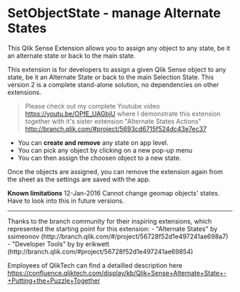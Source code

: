 # SetObjectState - manage Alternate States

This Qlik Sense Extension allows you to assign any object to any state, be it an alternate state or back to the main state.

This extension is for developers to assign a given Qlik Sense object to any state, be it an Alternate 
State or back to the main Selection State. This version 2 is a complete stand-alone solution, no dependencies 
on other extensions.

> Please check out my complete Youtube video https://youtu.be/OPfE_UAGbjU where I demonstrate this extension 
together with it's sister extension "Alternate States Actions" http://branch.qlik.com/#project/5693cd6715f524dc43e7ec37 

* You can <b>create and remove</b> any state on app level.
* You can pick any object by clicking on a new pop-up menu
* You can then assign the choosen object to a new state.

Once the objects are assigned, you can remove the extension again from the sheet as the settings are saved 
with the app. 

<b>Known limitations</b> 12-Jan-2016
Cannot change geomap objects' states. Have to look into this in future versions.
<hr>
Thanks to the branch community for their inspiring extensions, which represented the starting point for this extension:
- "Alternate States" by ssimeonov (http://branch.qlik.com/#/project/56728f52d1e497241ae698a7) 
- "Developer Tools" by by erikwett (http://branch.qlik.com/#project/56728f52d1e497241ae69854)

Employees of QlikTech can find a detailled description here 
https://confluence.qliktech.com/display/kb/Qlik+Sense+Alternate+State+-+Putting+the+Puzzle+Together

